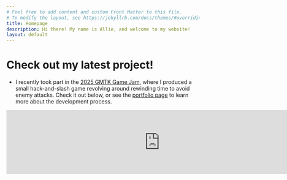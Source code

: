 ```yaml
---
# Feel free to add content and custom Front Matter to this file.
# To modify the layout, see https://jekyllrb.com/docs/themes/#overriding-theme-defaults
title: Homepage
description: Hi there! My name is Allie, and welcome to my website!
layout: default
---
```


# **Check out my latest project!**
- I recently took part in the [2025 GMTK Game Jam](https://itch.io/jam/gmtk-2025), where I produced a small hack-and-slash game revolving around rewinding time to avoid enemy attacks. Check it out below, or see the [portfolio page]({{site.url}}/portfolio/slash-and-learn) to learn more about the development process.
<iframe frameborder="0" src="https://itch.io/embed/3783369" width="800" height="167"><a href="https://alliewhoops.itch.io/slash-learn-gmtk2025">Slash &amp; Learn - Game Jam Edition by AllieWhoops</a></iframe>

